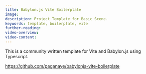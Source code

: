 ```yaml
---
title: Babylon.js Vite Boilerplate
image: 
description: Project Template for Basic Scene.
keywords: template, boilerplate, vite
further-reading:
video-overview:
video-content:
---
```


This is a community written template for Vite and Babylon.js using Typescript.

https://github.com/paganaye/babylonjs-vite-boilerplate